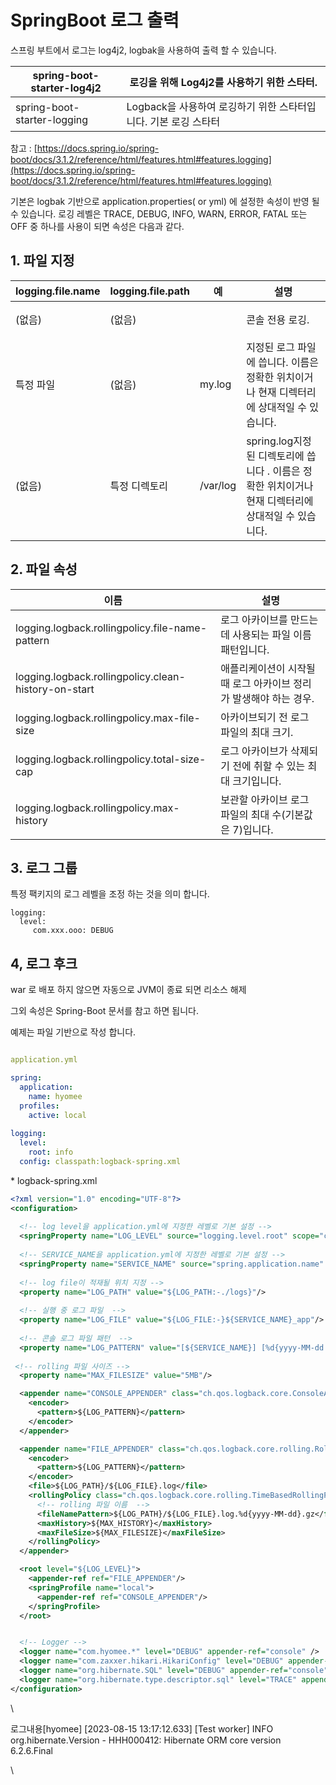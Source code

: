 # SpringBoot 로그 출력

스프링 부트에서 로그는 log4j2, logbak을 사용하여 출력 할 수 있습니다.

| spring-boot-starter-log4j2  | 로깅을 위해 Log4j2를 사용하기 위한 스타터.             |
| --------------------------- | --------------------------------------- |
| spring-boot-starter-logging | Logback을 사용하여 로깅하기 위한 스타터입니다. 기본 로깅 스타터 |

참고 : [https://docs.spring.io/spring-boot/docs/3.1.2/reference/html/features.html#features.logging](https://docs.spring.io/spring-boot/docs/3.1.2/reference/html/features.html#features.logging)

기본은 logbak 기반으로 application.properties( or yml) 에 설정한 속성이 반영 될 수 있습니다. 로깅 레벨은 TRACE, DEBUG, INFO, WARN, ERROR, FATAL 또는 OFF 중 하나를 사용이 되면 속성은 다음과 같다.

## 1. 파일 지정&#x20;

| logging.file.name | logging.file.path  | 예           | 설명                                                            |
| ----------------- | ------------------ | ----------- | ------------------------------------------------------------- |
| (없음)              | (없음)               | <p><br></p> | 콘솔 전용 로깅.                                                     |
| 특정 파일             | (없음)               | my.log      | 지정된 로그 파일에 씁니다. 이름은 정확한 위치이거나 현재 디렉터리에 상대적일 수 있습니다.           |
| (없음)              | 특정 디렉토리            | /var/log    | spring.log지정된 디렉토리에 씁니다 . 이름은 정확한 위치이거나 현재 디렉터리에 상대적일 수 있습니다. |

## 2. 파일 속성&#x20;

| 이름                                                   | 설명                                    |
| ---------------------------------------------------- | ------------------------------------- |
| logging.logback.rollingpolicy.file-name-pattern      | 로그 아카이브를 만드는 데 사용되는 파일 이름 패턴입니다.      |
| logging.logback.rollingpolicy.clean-history-on-start | 애플리케이션이 시작될 때 로그 아카이브 정리가 발생해야 하는 경우. |
| logging.logback.rollingpolicy.max-file-size          | 아카이브되기 전 로그 파일의 최대 크기.                |
| logging.logback.rollingpolicy.total-size-cap         | 로그 아카이브가 삭제되기 전에 취할 수 있는 최대 크기입니다.    |
| logging.logback.rollingpolicy.max-history            | 보관할 아카이브 로그 파일의 최대 수(기본값은 7)입니다.      |

## 3. 로그 그룹&#x20;

특정 팩키지의 로그 레벨을 조정 하는 것을 의미 합니다.

```
logging:
  level:
     com.xxx.ooo: DEBUG
```

## 4, 로그 후크

war 로 배포 하지 않으면 자동으로 JVM이 종료 되면 리소스 해제

그외 속성은 Spring-Boot 문서를 참고 하면 됩니다.

예제는 파일 기반으로 작성 합니다.

```yaml

application.yml

spring:
  application:
    name: hyomee
  profiles:
    active: local
    
logging:
  level:
    root: info
  config: classpath:logback-spring.xml
```

\* logback-spring.xml

```xml
<?xml version="1.0" encoding="UTF-8"?>
<configuration>
  
  <!-- log level을 application.yml에 지정한 레벨로 기본 설정 -->
  <springProperty name="LOG_LEVEL" source="logging.level.root" scope="context"/>
  
  <!-- SERVICE_NAME을 application.yml에 지정한 레벨로 기본 설정 -->
  <springProperty name="SERVICE_NAME" source="spring.application.name" scope="context"/>
  
  <!-- log file이 적재될 위치 지정 -->
  <property name="LOG_PATH" value="${LOG_PATH:-./logs}"/>
  
  <!-- 실행 중 로그 파일  -->
  <property name="LOG_FILE" value="${LOG_FILE:-}${SERVICE_NAME}_app"/>
  
  <!-- 콘솔 로그 파일 패턴  -->
  <property name="LOG_PATTERN" value="[${SERVICE_NAME}] [%d{yyyy-MM-dd HH:mm:ss.SSS}] [%thread] %-5level %logger{36} - %msg%n"/>
 
 <!-- rolling 파일 사이즈 -->
  <property name="MAX_FILESIZE" value="5MB"/>

  <appender name="CONSOLE_APPENDER" class="ch.qos.logback.core.ConsoleAppender">
    <encoder>
      <pattern>${LOG_PATTERN}</pattern>
    </encoder>
  </appender>

  <appender name="FILE_APPENDER" class="ch.qos.logback.core.rolling.RollingFileAppender">
    <encoder>
      <pattern>${LOG_PATTERN}</pattern>
    </encoder>
    <file>${LOG_PATH}/${LOG_FILE}.log</file>
    <rollingPolicy class="ch.qos.logback.core.rolling.TimeBasedRollingPolicy">
      <!-- rolling 파일 이름  -->
      <fileNamePattern>${LOG_PATH}/${LOG_FILE}.log.%d{yyyy-MM-dd}.gz</fileNamePattern>
      <maxHistory>${MAX_HISTORY}</maxHistory>
      <maxFileSize>${MAX_FILESIZE}</maxFileSize>
    </rollingPolicy>
  </appender>

  <root level="${LOG_LEVEL}">
    <appender-ref ref="FILE_APPENDER"/>
    <springProfile name="local">
      <appender-ref ref="CONSOLE_APPENDER"/>
    </springProfile>
  </root>


  <!-- Logger -->
  <logger name="com.hyomee.*" level="DEBUG" appender-ref="console" />
  <logger name="com.zaxxer.hikari.HikariConfig" level="DEBUG" appender-ref="console" />
  <logger name="org.hibernate.SQL" level="DEBUG" appender-ref="console" />
  <logger name="org.hibernate.type.descriptor.sql" level="TRACE" appender-ref="console"/>
</configuration>
```

\


로그내용\[hyomee] \[2023-08-15 13:17:12.633] \[Test worker] INFO org.hibernate.Version - HHH000412: Hibernate ORM core version 6.2.6.Final

\
